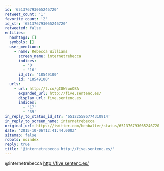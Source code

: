 ```yaml
---
id: '651376793065246720'
retweet_count: '1'
favorite_count: '2'
id_str: '651376793065246720'
retweeted: false
entities:
  hashtags: []
  symbols: []
  user_mentions:
    - name: Rebecca Williams
      screen_name: internetrebecca
      indices:
        - '0'
        - '16'
      id_str: '18549100'
      id: '18549100'
  urls:
    - url: http://t.co/gI8WzwnOBA
      expanded_url: http://five.sentenc.es/
      display_url: five.sentenc.es
      indices:
        - '17'
        - '39'
in_reply_to_status_id_str: '651225586774310914'
in_reply_to_screen_name: internetrebecca
original_url: https://twitter.com/benbalter/status/651376793065246720
date: '2015-10-06T12:41:44.000Z'
sitemap: false
robots: noindex
reply: true
title: '@internetrebecca http://five.sentenc.es/'
---
```


@internetrebecca http://five.sentenc.es/
